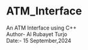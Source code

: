 # ATM_Interface
An ATM Interface using C++<br>
Author- Al Rubayet Turjo<br>
Date:- 15 September,2024

